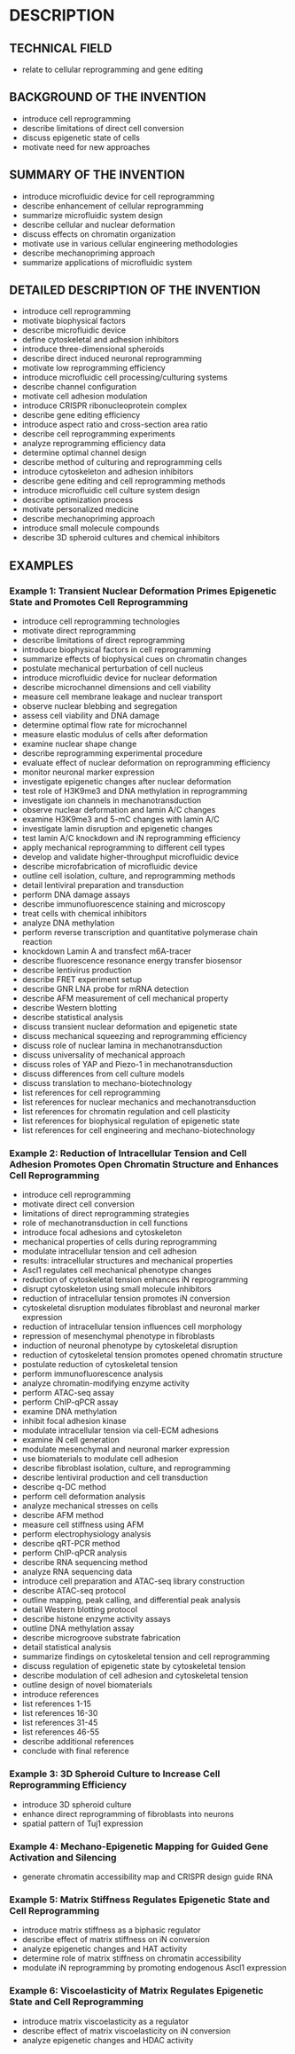 # DESCRIPTION

## TECHNICAL FIELD

- relate to cellular reprogramming and gene editing

## BACKGROUND OF THE INVENTION

- introduce cell reprogramming
- describe limitations of direct cell conversion
- discuss epigenetic state of cells
- motivate need for new approaches

## SUMMARY OF THE INVENTION

- introduce microfluidic device for cell reprogramming
- describe enhancement of cellular reprogramming
- summarize microfluidic system design
- describe cellular and nuclear deformation
- discuss effects on chromatin organization
- motivate use in various cellular engineering methodologies
- describe mechanopriming approach
- summarize applications of microfluidic system

## DETAILED DESCRIPTION OF THE INVENTION

- introduce cell reprogramming
- motivate biophysical factors
- describe microfluidic device
- define cytoskeletal and adhesion inhibitors
- introduce three-dimensional spheroids
- describe direct induced neuronal reprogramming
- motivate low reprogramming efficiency
- introduce microfluidic cell processing/culturing systems
- describe channel configuration
- motivate cell adhesion modulation
- introduce CRISPR ribonucleoprotein complex
- describe gene editing efficiency
- introduce aspect ratio and cross-section area ratio
- describe cell reprogramming experiments
- analyze reprogramming efficiency data
- determine optimal channel design
- describe method of culturing and reprogramming cells
- introduce cytoskeleton and adhesion inhibitors
- describe gene editing and cell reprogramming methods
- introduce microfluidic cell culture system design
- describe optimization process
- motivate personalized medicine
- describe mechanopriming approach
- introduce small molecule compounds
- describe 3D spheroid cultures and chemical inhibitors

## EXAMPLES

### Example 1: Transient Nuclear Deformation Primes Epigenetic State and Promotes Cell Reprogramming

- introduce cell reprogramming technologies
- motivate direct reprogramming
- describe limitations of direct reprogramming
- introduce biophysical factors in cell reprogramming
- summarize effects of biophysical cues on chromatin changes
- postulate mechanical perturbation of cell nucleus
- introduce microfluidic device for nuclear deformation
- describe microchannel dimensions and cell viability
- measure cell membrane leakage and nuclear transport
- observe nuclear blebbing and segregation
- assess cell viability and DNA damage
- determine optimal flow rate for microchannel
- measure elastic modulus of cells after deformation
- examine nuclear shape change
- describe reprogramming experimental procedure
- evaluate effect of nuclear deformation on reprogramming efficiency
- monitor neuronal marker expression
- investigate epigenetic changes after nuclear deformation
- test role of H3K9me3 and DNA methylation in reprogramming
- investigate ion channels in mechanotransduction
- observe nuclear deformation and lamin A/C changes
- examine H3K9me3 and 5-mC changes with lamin A/C
- investigate lamin disruption and epigenetic changes
- test lamin A/C knockdown and iN reprogramming efficiency
- apply mechanical reprogramming to different cell types
- develop and validate higher-throughput microfluidic device
- describe microfabrication of microfluidic device
- outline cell isolation, culture, and reprogramming methods
- detail lentiviral preparation and transduction
- perform DNA damage assays
- describe immunofluorescence staining and microscopy
- treat cells with chemical inhibitors
- analyze DNA methylation
- perform reverse transcription and quantitative polymerase chain reaction
- knockdown Lamin A and transfect m6A-tracer
- describe fluorescence resonance energy transfer biosensor
- describe lentivirus production
- describe FRET experiment setup
- describe GNR LNA probe for mRNA detection
- describe AFM measurement of cell mechanical property
- describe Western blotting
- describe statistical analysis
- discuss transient nuclear deformation and epigenetic state
- discuss mechanical squeezing and reprogramming efficiency
- discuss role of nuclear lamina in mechanotransduction
- discuss universality of mechanical approach
- discuss roles of YAP and Piezo-1 in mechanotransduction
- discuss differences from cell culture models
- discuss translation to mechano-biotechnology
- list references for cell reprogramming
- list references for nuclear mechanics and mechanotransduction
- list references for chromatin regulation and cell plasticity
- list references for biophysical regulation of epigenetic state
- list references for cell engineering and mechano-biotechnology

### Example 2: Reduction of Intracellular Tension and Cell Adhesion Promotes Open Chromatin Structure and Enhances Cell Reprogramming

- introduce cell reprogramming
- motivate direct cell conversion
- limitations of direct reprogramming strategies
- role of mechanotransduction in cell functions
- introduce focal adhesions and cytoskeleton
- mechanical properties of cells during reprogramming
- modulate intracellular tension and cell adhesion
- results: intracellular structures and mechanical properties
- Ascl1 regulates cell mechanical phenotype changes
- reduction of cytoskeletal tension enhances iN reprogramming
- disrupt cytoskeleton using small molecule inhibitors
- reduction of intracellular tension promotes iN conversion
- cytoskeletal disruption modulates fibroblast and neuronal marker expression
- reduction of intracellular tension influences cell morphology
- repression of mesenchymal phenotype in fibroblasts
- induction of neuronal phenotype by cytoskeletal disruption
- reduction of cytoskeletal tension promotes opened chromatin structure
- postulate reduction of cytoskeletal tension
- perform immunofluorescence analysis
- analyze chromatin-modifying enzyme activity
- perform ATAC-seq assay
- perform ChIP-qPCR assay
- examine DNA methylation
- inhibit focal adhesion kinase
- modulate intracellular tension via cell-ECM adhesions
- examine iN cell generation
- modulate mesenchymal and neuronal marker expression
- use biomaterials to modulate cell adhesion
- describe fibroblast isolation, culture, and reprogramming
- describe lentiviral production and cell transduction
- describe q-DC method
- perform cell deformation analysis
- analyze mechanical stresses on cells
- describe AFM method
- measure cell stiffness using AFM
- perform electrophysiology analysis
- describe qRT-PCR method
- perform ChIP-qPCR analysis
- describe RNA sequencing method
- analyze RNA sequencing data
- introduce cell preparation and ATAC-seq library construction
- describe ATAC-seq protocol
- outline mapping, peak calling, and differential peak analysis
- detail Western blotting protocol
- describe histone enzyme activity assays
- outline DNA methylation assay
- describe microgroove substrate fabrication
- detail statistical analysis
- summarize findings on cytoskeletal tension and cell reprogramming
- discuss regulation of epigenetic state by cytoskeletal tension
- describe modulation of cell adhesion and cytoskeletal tension
- outline design of novel biomaterials
- introduce references
- list references 1-15
- list references 16-30
- list references 31-45
- list references 46-55
- describe additional references
- conclude with final reference

### Example 3: 3D Spheroid Culture to Increase Cell Reprogramming Efficiency

- introduce 3D spheroid culture
- enhance direct reprogramming of fibroblasts into neurons
- spatial pattern of Tuj1 expression

### Example 4: Mechano-Epigenetic Mapping for Guided Gene Activation and Silencing

- generate chromatin accessibility map and CRISPR design guide RNA

### Example 5: Matrix Stiffness Regulates Epigenetic State and Cell Reprogramming

- introduce matrix stiffness as a biphasic regulator
- describe effect of matrix stiffness on iN conversion
- analyze epigenetic changes and HAT activity
- determine role of matrix stiffness on chromatin accessibility
- modulate iN reprogramming by promoting endogenous Ascl1 expression

### Example 6: Viscoelasticity of Matrix Regulates Epigenetic State and Cell Reprogramming

- introduce matrix viscoelasticity as a regulator
- describe effect of matrix viscoelasticity on iN conversion
- analyze epigenetic changes and HDAC activity

